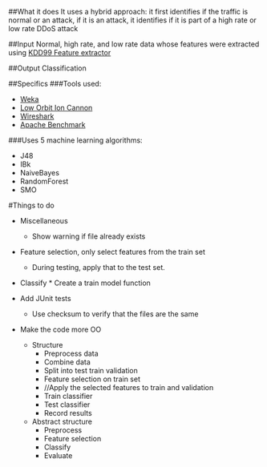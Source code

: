 ##What it does
It uses a hybrid approach: it first identifies if the traffic is normal or an attack, if it is an attack, it identifies if it is part of a high rate or low rate DDoS attack

##Input
Normal, high rate, and low rate data whose features were extracted using [KDD99 Feature extractor](https://github.com/AI-IDS/kdd99_feature_extractor)

##Output
Classification

##Specifics
###Tools used:
* [Weka](https://www.cs.waikato.ac.nz/ml/weka/)
* [Low Orbit Ion Cannon](https://github.com/NewEraCracker/LOIC)
* [Wireshark](wireshark.org/)
* [Apache Benchmark](https://httpd.apache.org/docs/2.4/programs/ab.html)

###Uses 5 machine learning algorithms:
* J48
* IBk
* NaiveBayes
* RandomForest
* SMO

#Things to do
* Miscellaneous
	* Show warning if file already exists

* Feature selection, only select features from the train set
	* During testing, apply that to the test set.

* Classify
		* Create a train model function

* Add JUnit tests
	* Use checksum to verify that the files are the same

* Make the code more OO
	* Structure
		* Preprocess data
		* Combine data
		* Split into test train validation
		* Feature selection on train set
		* //Apply the selected features to train and validation
		* Train classifier
		* Test classifier
		* Record results
	* Abstract structure
		* Preprocess
		* Feature selection
		* Classify
		* Evaluate